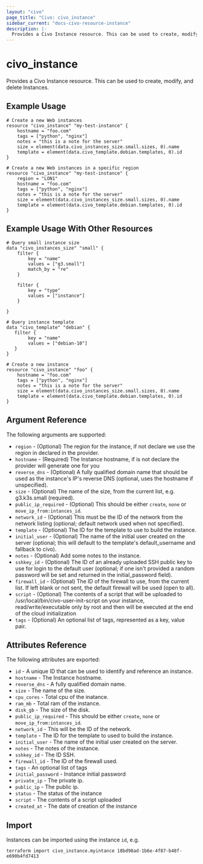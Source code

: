 ```yaml
---
layout: "civo"
page_title: "Civo: civo_instance"
sidebar_current: "docs-civo-resource-instance"
description: |-
  Provides a Civo Instance resource. This can be used to create, modify, and delete Instances.
---
```


# civo\_instance

Provides a Civo Instance resource. This can be used to create,
modify, and delete Instances.

## Example Usage

```hcl
# Create a new Web instances
resource "civo_instance" "my-test-instance" {
    hostname = "foo.com"
    tags = ["python", "nginx"]
    notes = "this is a note for the server"
    size = element(data.civo_instances_size.small.sizes, 0).name
    template = element(data.civo_template.debian.templates, 0).id
}
```

```hcl
# Create a new Web instances in a specific region
resource "civo_instance" "my-test-instance" {
    region = "LON1"
    hostname = "foo.com"
    tags = ["python", "nginx"]
    notes = "this is a note for the server"
    size = element(data.civo_instances_size.small.sizes, 0).name
    template = element(data.civo_template.debian.templates, 0).id
}
```

## Example Usage With Other Resources

```hcl
# Query small instance size
data "civo_instances_size" "small" {
    filter {
        key = "name"
        values = ["g3.small"]
        match_by = "re"
    }

    filter {
        key = "type"
        values = ["instance"]
    }

}

# Query instance template
data "civo_template" "debian" {
   filter {
        key = "name"
        values = ["debian-10"]
   }
}

# Create a new instance
resource "civo_instance" "foo" {
    hostname = "foo.com"
    tags = ["python", "nginx"]
    notes = "this is a note for the server"
    size = element(data.civo_instances_size.small.sizes, 0).name
    template = element(data.civo_template.debian.templates, 0).id
}
```

## Argument Reference

The following arguments are supported:

* `region` - (Optional) The region for the instance, if not declare we use the region in declared in the provider.
* `hostname` - (Required) The Instance hostname, if is not declare the provider will generate one for you
* `reverse_dns` - (Optional) A fully qualified domain name that should be used as the instance's IP's reverse DNS (optional, uses the hostname if unspecified).
* `size` - (Optional) The name of the size, from the current list, e.g. g3.k3s.small (required).
* `public_ip_required` - (Optional) This should be either `create`, `none` or `move_ip_from:intances_id`.
* `network_id` - (Optional) This must be the ID of the network from the network listing (optional; default network used when not specified).
* `template` - (Optional) The ID for the template to use to build the instance.
* `initial_user` - (Optional) The name of the initial user created on the server (optional; this will default to the template's default_username and fallback to civo).
* `notes` - (Optional) Add some notes to the instance.
* `sshkey_id` - (Optional) The ID of an already uploaded SSH public key to use for login to the default user (optional; if one isn't provided a random password will be set and returned in the initial_password field).
* `firewall_id` - (Optional) The ID of the firewall to use, from the current list. If left blank or not sent, the default firewall will be used (open to all).
* `script` - (Optional) The contents of a script that will be uploaded to /usr/local/bin/civo-user-init-script on your instance, read/write/executable only by root and then will be executed at the end of the cloud initialization
* `tags` - (Optional) An optional list of tags, represented as a key, value pair.

## Attributes Reference

The following attributes are exported:

* `id` - A unique ID that can be used to identify and reference an instance.
* `hostname` - The Instance hostname.
* `reverse_dns` - A fully qualified domain name.
* `size` - The name of the size.
* `cpu_cores` - Total cpu of the inatance.
* `ram_mb` - Total ram of the instance.
* `disk_gb` - The size of the disk.
* `public_ip_required` - This should be either `create`, `none` or `move_ip_from:intances_id`.
* `network_id` - This will be the ID of the network.
* `template` - The ID for the template to used to build the instance.
* `initial_user` - The name of the initial user created on the server.
* `notes` - The notes of the instance.
* `sshkey_id` - The ID SSH.
* `firewall_id` - The ID of the firewall used.
* `tags` - An optional list of tags
* `initial_password` - Instance initial password
* `private_ip` - The private ip.
* `public_ip` - The public ip.
* `status` - The status of the instance
* `script` - The contents of a script uploaded
* `created_at` - The date of creation of the instance

## Import

Instances can be imported using the instance `id`, e.g.

```
terraform import civo_instance.myintance 18bd98ad-1b6e-4f87-b48f-e690b4fd7413
```
